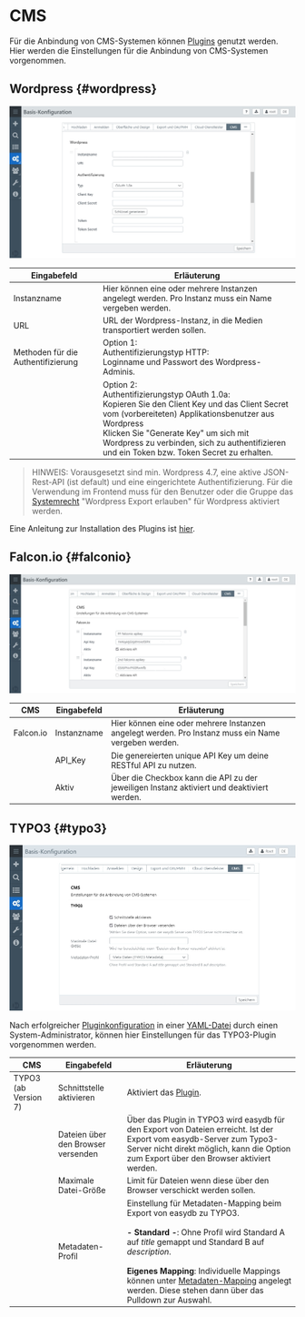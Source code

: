 # CMS

Für die Anbindung von CMS-Systemen können [Plugins](/webfrontend/datamanagement/features/plugins/plugins.html) genutzt werden. Hier werden die Einstellungen für die Anbindung von CMS-Systemen vorgenommen.

## Wordpress {#wordpress}

![Konfiguration: Wordpress in easydb](bc_wp.jpg)

|Eingabefeld|Erläuterung|
|--|--|
|Instanzname|Hier können eine oder mehrere Instanzen angelegt werden. Pro Instanz muss ein Name vergeben werden. |
|URL| URL der Wordpress-Instanz, in die Medien transportiert werden sollen.|
|Methoden für die Authentifizierung|Option 1: <br> Authentifizierungstyp HTTP: <br> Loginname und Passwort des Wordpress-Adminis.|
||Option 2: <br> Authentifizierungstyp OAuth 1.0a: <br >Kopieren Sie den Client Key und das Client Secret vom (vorbereiteten) Applikationsbenutzer aus Wordpress <br > Klicken Sie "Generate Key" um sich mit Wordpress zu verbinden, sich zu authentifizieren und ein Token bzw. Token Secret zu erhalten.|

> HINWEIS: Vorausgesetzt sind min. Wordpress 4.7, eine aktive JSON-Rest-API (ist default) und eine eingerichtete Authentifizierung. Für die Verwendung im Frontend muss für den Benutzer oder die Gruppe das [Systemrecht](/webfrontend/rightsmanagement/rightsmanagement.html#aclsystem) "Wordpress Export erlauben" für Wordpress aktiviert werden.

Eine Anleitung zur Installation des Plugins ist [hier](/sysadmin/plugin/plugin.html#wordpressplugin).

## Falcon.io {#falconio}

![Konfiguration: Falcon.io](falconio.jpg)

|CMS|Eingabefeld|Erläuterung|
|--|--|--|
| Falcon.io | Instanzname | Hier können eine oder mehrere Instanzen angelegt werden. Pro Instanz muss ein Name vergeben werden. |
|| API_Key | Die genereierten unique API Key um deine RESTful API zu nutzen. |
|| Aktiv | Über die Checkbox kann die API zu der jeweiligen Instanz aktiviert und deaktiviert werden. |


## TYPO3 {#typo3}

![Konfiguration: TYPO3-Plugin für easydb](bc_cms_typo3.jpg)

Nach erfolgreicher [Pluginkonfiguration](../../../sysadmin/konfiguration/plugin/plugin.html) in einer [YAML-Datei](../../../sysadmin/konfiguration/yaml/yaml.html) durch einen System-Administrator, können hier Einstellungen für das TYPO3-Plugin vorgenommen werden.

|CMS|Eingabefeld|Erläuterung|
|--|--|--|
|TYPO3 (ab Version 7)|Schnittstelle aktivieren|Aktiviert das [Plugin](../../datamanagement/features/plugins/plugins.html). |
||Dateien über den Browser versenden| Über das Plugin in TYPO3 wird easydb für den Export von Dateien erreicht. Ist der Export vom easydb-Server zum Typo3-Server nicht direkt möglich, kann die Option zum Export über den Browser aktiviert werden.|
||Maximale Datei-Größe| Limit für Dateien wenn diese über den Browser verschickt werden sollen. |
||Metadaten-Profil|Einstellung für Metadaten-Mapping beim Export von easydb zu TYPO3.<br><br>**- Standard -**: Ohne Profil wird Standard A auf *title* gemappt und Standard B auf *description*.<br><br> **Eigenes Mapping**: Individuelle Mappings können unter [Metadaten-Mapping](../profiles/profiles.html) angelegt werden. Diese stehen dann über das Pulldown zur Auswahl. |
